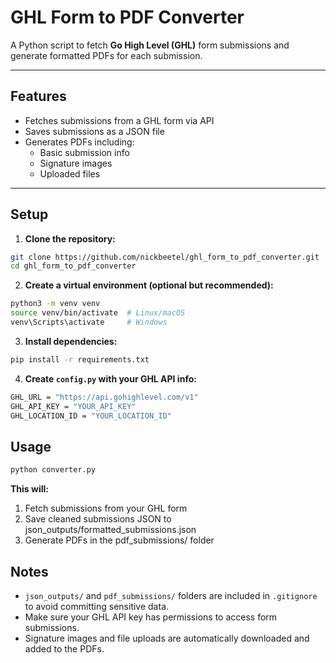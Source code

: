# GHL Form to PDF Converter

A Python script to fetch **Go High Level (GHL)** form submissions and generate formatted PDFs for each submission.

---

## Features
- Fetches submissions from a GHL form via API
- Saves submissions as a JSON file
- Generates PDFs including:
  - Basic submission info
  - Signature images
  - Uploaded files

---

## Setup

1. **Clone the repository:**

```bash
git clone https://github.com/nickbeetel/ghl_form_to_pdf_converter.git
cd ghl_form_to_pdf_converter
```

2. **Create a virtual environment (optional but recommended):**
```bash
python3 -m venv venv
source venv/bin/activate  # Linux/macOS
venv\Scripts\activate     # Windows
```

3. **Install dependencies:**
```bash
pip install -r requirements.txt
```

4. **Create `config.py` with your GHL API info:**
```bash
GHL_URL = "https://api.gohighlevel.com/v1"
GHL_API_KEY = "YOUR_API_KEY"
GHL_LOCATION_ID = "YOUR_LOCATION_ID"
```

## Usage
```bash
python converter.py
```

**This will:**
1. Fetch submissions from your GHL form
2. Save cleaned submissions JSON to json_outputs/formatted_submissions.json
3. Generate PDFs in the pdf_submissions/ folder

## Notes
- `json_outputs/` and `pdf_submissions/` folders are included in `.gitignore` to avoid committing sensitive data.
- Make sure your GHL API key has permissions to access form submissions.
- Signature images and file uploads are automatically downloaded and added to the PDFs.